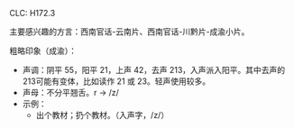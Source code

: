 CLC: H172.3

主要感兴趣的方言：西南官话-云南片、西南官话-川黔片-成渝小片。

粗略印象（成渝）：

- 声调：阴平 55，阳平 21，上声 42，去声 213，入声派入阳平。其中去声的 213可能有变体，比如读作 21 或 23。轻声使用较多。
- 声母：不分平翘舌。r -> /z/
- 示例：
    - 出个教材；扔个教材。（入声字，/z/）
